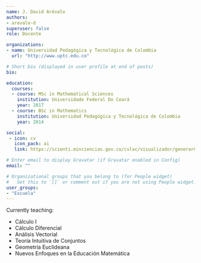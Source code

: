 ```yaml
---
name: J. David Arévalo
authors:
- arevalo-d
superuser: false
role: Docente

organizations:
- name: Universidad Pedagógica y Tecnológica de Colombia
  url: "http://www.uptc.edu.co"

# Short bio (displayed in user profile at end of posts)
bio: 

education:
  courses:
  - course: MSc in Mathematical Sciences
    institution: Universidade Federal Do Ceará
    year: 2017
  - course: BSc in Mathematics
    institution: Universidad Pedagógica y Tecnológica de Colombia
    year: 2014

social:
 - icon: cv
   icon_pack: ai
   link: https://scienti.minciencias.gov.co/cvlac/visualizador/generarCurriculoCv.do?cod_rh=0000012343

# Enter email to display Gravatar (if Gravatar enabled in Config)
email: ""

# Organizational groups that you belong to (for People widget)
#   Set this to `[]` or comment out if you are not using People widget.
user_groups:
- "Escuela"
---
```


Currently teaching:
+ Cálculo I
+ Cálculo Diferencial
+ Análisis Vectorial
+ Teoría Intuitiva de Conjuntos
+ Geometría Euclideana
+ Nuevos Enfoques en la Educación Matemática



